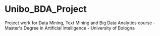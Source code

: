 # Unibo_BDA_Project
Project work for Data Mining, Text Mining and Big Data Analytics course - Master's Degree in Artificial Intelligence - University of Bologna
